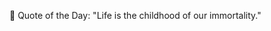<!-- start quote -->
💬 Quote of the Day: "Life is the childhood of our immortality."
<!-- end quote -->